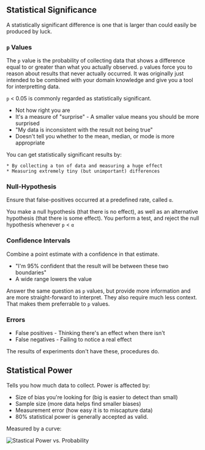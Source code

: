 ## Statistical Significance

A statistically significant difference is one that is larger than could easily be produced by luck.

### `p` Values

The `p` value is the probability of collecting data that shows a difference equal to or greater than what you actually observed. `p` values force you to reason about results that never actually occurred. It was originally just intended to be combined with your domain knowledge and give you a tool for interpretting data.

`p` < 0.05 is commonly regarded as statistically significant.

* Not how right you are
* It's a measure of "surprise" - A smaller value means you should be more surprised
* "My data is inconsistent with the result not being true"
* Doesn't tell you whether to the mean, median, or mode is more appropriate

You can get statistically significant results by:

    * By collecting a ton of data and measuring a huge effect
    * Measuring extremely tiny (but unimportant) differences 

### Null-Hypothesis

Ensure that false-positives occurred at a predefined rate, called `α`.

You make a null hypothesis (that there is no effect), as well as an alternative hypothesis (that there is some effect). You perform a test, and reject the null hypothesis whenever `p` < `α`

### Confidence Intervals

Combine a point estimate with a confidence in that estimate.

* "I'm 95% confident that the result will be between these two boundaries"
* A wide range lowers the value

Answer the same question as `p` values, but provide more information and are more straight-forward to interpret. They also require much less context. That makes them preferrable to `p` values.

### Errors

* False positives - Thinking there's an effect when there isn't
* False negatives - Failing to notice a real effect

The results of experiments don't have these, procedures do.

## Statistical Power

Tells you how much data to collect. Power is affected by:

* Size of bias you're looking for (big is easier to detect than small)
* Sample size (more data helps find smaller biases)
* Measurement error (how easy it is to miscapture data)
* 80% statistical power is generally accepted as valid.

Measured by a curve:

![Stastical Power vs. Probability](https://www.statisticsdonewrong.com/_images/power-curve-10.png)
